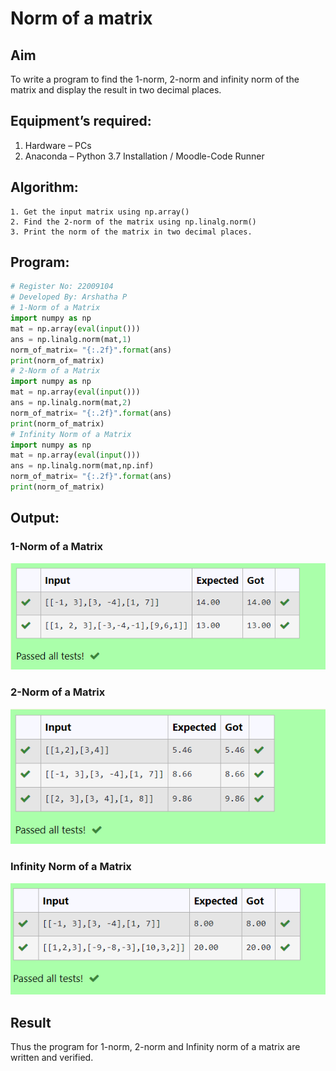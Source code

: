 # Norm of a matrix
## Aim
To write a program to find the 1-norm, 2-norm and infinity norm of the matrix and display the result in two decimal places.
## Equipment’s required:
1.	Hardware – PCs
2.	Anaconda – Python 3.7 Installation / Moodle-Code Runner
## Algorithm:
	1. Get the input matrix using np.array()   
    2. Find the 2-norm of the matrix using np.linalg.norm()
	3. Print the norm of the matrix in two decimal places.
## Program:
```Python
# Register No: 22009104
# Developed By: Arshatha P
# 1-Norm of a Matrix
import numpy as np
mat = np.array(eval(input()))
ans = np.linalg.norm(mat,1)
norm_of_matrix= "{:.2f}".format(ans)
print(norm_of_matrix)
# 2-Norm of a Matrix
import numpy as np
mat = np.array(eval(input()))
ans = np.linalg.norm(mat,2)
norm_of_matrix= "{:.2f}".format(ans)
print(norm_of_matrix)
# Infinity Norm of a Matrix
import numpy as np
mat = np.array(eval(input()))
ans = np.linalg.norm(mat,np.inf)
norm_of_matrix= "{:.2f}".format(ans)
print(norm_of_matrix)
```
## Output:
### 1-Norm of a Matrix
![out](/1.png)

### 2-Norm of a Matrix
![out](/2.png)

### Infinity Norm of a Matrix
![out](/3.png)

## Result
Thus the program for 1-norm, 2-norm and Infinity norm of a matrix are written and verified.
